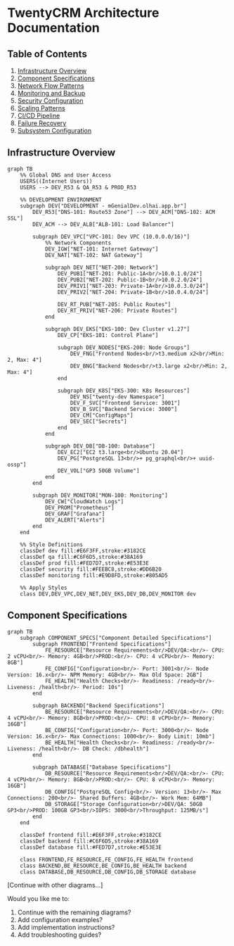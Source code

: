 # TwentyCRM Architecture Documentation

## Table of Contents
1. [Infrastructure Overview](#infrastructure-overview)
2. [Component Specifications](#component-specifications)
3. [Network Flow Patterns](#network-flow-patterns)
4. [Monitoring and Backup](#monitoring-and-backup)
5. [Security Configuration](#security-configuration)
6. [Scaling Patterns](#scaling-patterns)
7. [CI/CD Pipeline](#cicd-pipeline)
8. [Failure Recovery](#failure-recovery)
9. [Subsystem Configuration](#subsystem-configuration)

## Infrastructure Overview

```mermaid
graph TB
    %% Global DNS and User Access
    USERS((Internet Users))
    USERS --> DEV_R53 & QA_R53 & PROD_R53

    %% DEVELOPMENT ENVIRONMENT
    subgraph DEV["DEVELOPMENT - mGenialDev.olhai.app.br"]
        DEV_R53["DNS-101: Route53 Zone"] --> DEV_ACM["DNS-102: ACM SSL"]
        DEV_ACM --> DEV_ALB["ALB-101: Load Balancer"]
        
        subgraph DEV_VPC["VPC-101: Dev VPC (10.0.0.0/16)"]
            %% Network Components
            DEV_IGW["NET-101: Internet Gateway"]
            DEV_NAT["NET-102: NAT Gateway"]
            
            subgraph DEV_NET["NET-200: Network"]
                DEV_PUB1["NET-201: Public-1A<br/>10.0.1.0/24"]
                DEV_PUB2["NET-202: Public-1B<br/>10.0.2.0/24"]
                DEV_PRIV1["NET-203: Private-1A<br/>10.0.3.0/24"]
                DEV_PRIV2["NET-204: Private-1B<br/>10.0.4.0/24"]
                
                DEV_RT_PUB["NET-205: Public Routes"]
                DEV_RT_PRIV["NET-206: Private Routes"]
            end

            subgraph DEV_EKS["EKS-100: Dev Cluster v1.27"]
                DEV_CP["EKS-101: Control Plane"]
                
                subgraph DEV_NODES["EKS-200: Node Groups"]
                    DEV_FNG["Frontend Nodes<br/>t3.medium x2<br/>Min: 2, Max: 4"]
                    DEV_BNG["Backend Nodes<br/>t3.large x2<br/>Min: 2, Max: 4"]
                end

                subgraph DEV_K8S["EKS-300: K8s Resources"]
                    DEV_NS["twenty-dev Namespace"]
                    DEV_F_SVC["Frontend Service: 3001"]
                    DEV_B_SVC["Backend Service: 3000"]
                    DEV_CM["ConfigMaps"]
                    DEV_SEC["Secrets"]
                end
            end
            
            subgraph DEV_DB["DB-100: Database"]
                DEV_EC2["EC2 t3.large<br/>Ubuntu 20.04"]
                DEV_PG["PostgreSQL 13<br/>+ pg_graphql<br/>+ uuid-ossp"]
                DEV_VOL["GP3 50GB Volume"]
            end
        end

        subgraph DEV_MONITOR["MON-100: Monitoring"]
            DEV_CW["CloudWatch Logs"]
            DEV_PROM["Prometheus"]
            DEV_GRAF["Grafana"]
            DEV_ALERT["Alerts"]
        end
    end

    %% Style Definitions
    classDef dev fill:#E6F3FF,stroke:#3182CE
    classDef qa fill:#C6F6D5,stroke:#38A169
    classDef prod fill:#FED7D7,stroke:#E53E3E
    classDef security fill:#FEEBC8,stroke:#DD6B20
    classDef monitoring fill:#E9D8FD,stroke:#805AD5

    %% Apply Styles
    class DEV,DEV_VPC,DEV_NET,DEV_EKS,DEV_DB,DEV_MONITOR dev
```

## Component Specifications

```mermaid
graph TB
    subgraph COMPONENT_SPECS["Component Detailed Specifications"]
        subgraph FRONTEND["Frontend Specifications"]
            FE_RESOURCE["Resource Requirements<br/>DEV/QA:<br/>- CPU: 2 vCPU<br/>- Memory: 4GB<br/>PROD:<br/>- CPU: 4 vCPU<br/>- Memory: 8GB"]
            FE_CONFIG["Configuration<br/>- Port: 3001<br/>- Node Version: 16.x<br/>- NPM Memory: 4GB<br/>- Max Old Space: 2GB"]
            FE_HEALTH["Health Checks<br/>- Readiness: /ready<br/>- Liveness: /health<br/>- Period: 10s"]
        end

        subgraph BACKEND["Backend Specifications"]
            BE_RESOURCE["Resource Requirements<br/>DEV/QA:<br/>- CPU: 4 vCPU<br/>- Memory: 8GB<br/>PROD:<br/>- CPU: 8 vCPU<br/>- Memory: 16GB"]
            BE_CONFIG["Configuration<br/>- Port: 3000<br/>- Node Version: 16.x<br/>- Max Connections: 1000<br/>- Body Limit: 10mb"]
            BE_HEALTH["Health Checks<br/>- Readiness: /ready<br/>- Liveness: /health<br/>- DB Check: /dbhealth"]
        end

        subgraph DATABASE["Database Specifications"]
            DB_RESOURCE["Resource Requirements<br/>DEV/QA:<br/>- CPU: 4 vCPU<br/>- Memory: 8GB<br/>PROD:<br/>- CPU: 8 vCPU<br/>- Memory: 16GB"]
            DB_CONFIG["PostgreSQL Config<br/>- Version: 13<br/>- Max Connections: 200<br/>- Shared Buffers: 4GB<br/>- Work Mem: 64MB"]
            DB_STORAGE["Storage Configuration<br/>DEV/QA: 50GB GP3<br/>PROD: 100GB GP3<br/>IOPS: 3000<br/>Throughput: 125MB/s"]
        end
    end

    classDef frontend fill:#E6F3FF,stroke:#3182CE
    classDef backend fill:#C6F6D5,stroke:#38A169
    classDef database fill:#FED7D7,stroke:#E53E3E

    class FRONTEND,FE_RESOURCE,FE_CONFIG,FE_HEALTH frontend
    class BACKEND,BE_RESOURCE,BE_CONFIG,BE_HEALTH backend
    class DATABASE,DB_RESOURCE,DB_CONFIG,DB_STORAGE database
```

[Continue with other diagrams...]

Would you like me to:
1. Continue with the remaining diagrams?
2. Add configuration examples?
3. Add implementation instructions?
4. Add troubleshooting guides?
